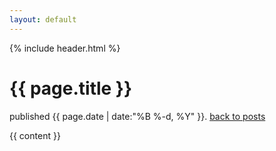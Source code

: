 ```yaml
---
layout: default
---
```

{% include header.html %}

<h1>{{ page.title }}</h1>

<p id="post-metadata">published {{ page.date | date:"%B %-d, %Y" }}. <a href="/blog.html">back to posts</a></p>

{{ content }}


